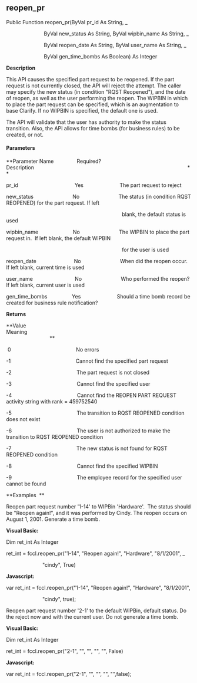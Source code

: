 reopen_pr
---------

Public Function reopen_pr(ByVal pr_id As String, _

                          ByVal new_status As String, ByVal wipbin_name As String, _

                          ByVal reopen_date As String, ByVal user_name As String, _

                          ByVal gen_time_bombs As Boolean) As Integer

**Description**

This API causes the specified part request to be reopened. If the part request is not currently closed, the API will reject the attempt. The caller may specify the new status (in condition "RQST Reopened"), and the date of reopen, as well as the user performing the reopen. The WIPBIN in which to place the part request can be specified, which is an augmentation to base Clarify. If no WIPBIN is specified, the default one is used.

The API will validate that the user has authority to make the status transition. Also, the API allows for time bombs (for business rules) to be created, or not.

#### Parameters
**Parameter Name                Required?             Description                                                                                                          **

pr_id                                       Yes                         The part request to reject

new_status                           No                           The status (in condition RQST REOPENED) for the part request. If left

                                                                                blank, the default status is used

wipbin_name                        No                           The WIPBIN to place the part request in.  If left blank, the default WIPBIN

                                                                                for the user is used

reopen_date                          No                           When did the reopen occur. If left blank, current time is used

user_name                             No                           Who performed the reopen? If left blank, current user is used

gen_time_bombs                 Yes                         Should a time bomb record be created for business rule notification?

**Returns**

**Value                                     Meaning                                                                                                                                               **

 0                                             No errors

-1                                             Cannot find the specified part request

-2                                             The part request is not closed

-3                                             Cannot find the specified user

-4                                             Cannot find the REOPEN PART REQUEST activity string with rank = 459752540

-5                                             The transition to RQST REOPENED condition does not exist

-6                                             The user is not authorized to make the transition to RQST REOPENED condition

-7                                             The new status is not found for RQST REOPENED condition

-8                                             Cannot find the specified WIPBIN

-9                                             The employee record for the specified user cannot be found

**Examples  **

 Reopen part request number '1-14' to WIPBin 'Hardware'.  The status should be "Reopen again!", and it was performed by Cindy. The reopen occurs on August 1, 2001. Generate a time bomb.

**Visual Basic:**

Dim ret_int As Integer

ret_int = fccl.reopen_pr("1-14", "Reopen again!", "Hardware", "8/1/2001", _

                         "cindy", True)

**Javascript:**

var ret_int = fccl.reopen_pr("1-14", "Reopen again!", "Hardware", "8/1/2001",

                         "cindy", true);

 Reopen part request number '2-1' to the default WIPBin, default status. Do the reject now and with the current user. Do not generate a time bomb.

**Visual Basic:**

Dim ret_int As Integer

ret_int = fccl.reopen_pr("2-1", "", "", "", "", False)

**Javascript:**

var ret_int = fccl.reopen_pr("2-1", "", "", "", "",false);